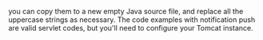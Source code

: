  you can copy them to a new empty Java source file, and replace all the uppercase strings as necessary. The code examples with notification push are valid servlet codes, but you'll need to configure your Tomcat instance.
